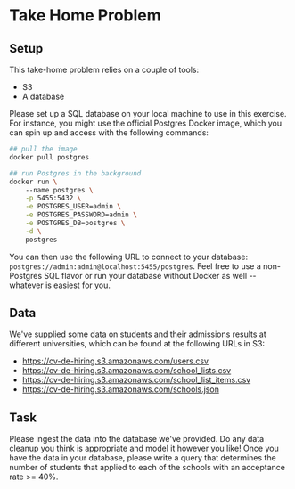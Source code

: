 # Take Home Problem

## Setup

This take-home problem relies on a couple of tools:
* S3
* A database

Please set up a SQL database on your local machine to use in this exercise. For instance, you might use the official Postgres Docker image, which you can spin up and access with the following commands:

```bash
## pull the image
docker pull postgres

## run Postgres in the background
docker run \            
    --name postgres \
    -p 5455:5432 \
    -e POSTGRES_USER=admin \
    -e POSTGRES_PASSWORD=admin \
    -e POSTGRES_DB=postgres \
    -d \
    postgres
```

You can then use the following URL to connect to your database: `postgres://admin:admin@localhost:5455/postgres`. Feel free to use a non-Postgres SQL flavor or run your database without Docker as well -- whatever is easiest for you.


## Data

We've supplied some data on students and their admissions results at different universities, which can be found at the following URLs in S3:

* https://cv-de-hiring.s3.amazonaws.com/users.csv
* https://cv-de-hiring.s3.amazonaws.com/school_lists.csv
* https://cv-de-hiring.s3.amazonaws.com/school_list_items.csv
* https://cv-de-hiring.s3.amazonaws.com/schools.json

## Task

Please ingest the data into the database we've provided. Do any data cleanup you think is appropriate and model it however you like! Once you have the data in your database, please write a query that determines the number of students that applied to each of the schools with an acceptance rate >= 40%.

